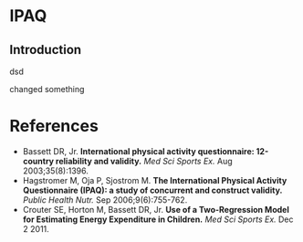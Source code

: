 # IPAQ

## Introduction

dsd

changed something

# References

* Bassett DR, Jr. **International physical activity questionnaire: 12-country reliability and validity.** *Med Sci Sports Ex.* Aug 2003;35(8):1396.
* Hagstromer M, Oja P, Sjostrom M. **The International Physical Activity Questionnaire (IPAQ): a study of concurrent and construct validity.** *Public Health Nutr.* Sep 2006;9(6):755-762.
* Crouter SE, Horton M, Bassett DR, Jr. **Use of a Two-Regression Model for Estimating Energy Expenditure in Children.** *Med Sci Sports Ex.* Dec 2 2011.

